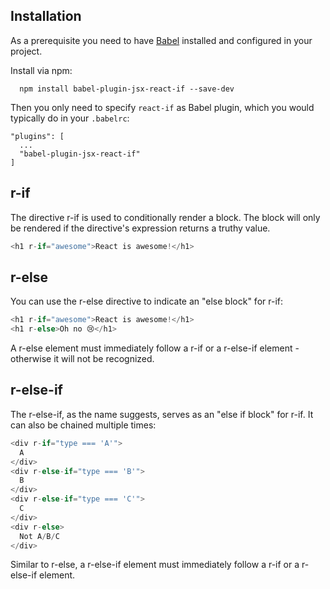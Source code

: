## Installation
As a prerequisite you need to have [Babel](https://github.com/babel/babel) installed and configured in your project.

Install via npm:

```
  npm install babel-plugin-jsx-react-if --save-dev
```

Then you only need to specify `react-if` as Babel plugin, which you would typically do in your `.babelrc`:
```
"plugins": [
  ...
  "babel-plugin-jsx-react-if"
]
```

## r-if

The directive r-if is used to conditionally render a block. The block will only be rendered if the directive's expression returns a truthy value.

```javascript
<h1 r-if="awesome">React is awesome!</h1>
```

## r-else

You can use the r-else directive to indicate an "else block" for r-if:

```javascript
<h1 r-if="awesome">React is awesome!</h1>
<h1 r-else>Oh no 😢</h1>
```

A r-else element must immediately follow a r-if or a r-else-if element - otherwise it will not be recognized.

## r-else-if

The r-else-if, as the name suggests, serves as an "else if block" for r-if. It can also be chained multiple times:

```javascript
<div r-if="type === 'A'">
  A
</div>
<div r-else-if="type === 'B'">
  B
</div>
<div r-else-if="type === 'C'">
  C
</div>
<div r-else>
  Not A/B/C
</div>
```

Similar to r-else, a r-else-if element must immediately follow a r-if or a r-else-if element.
